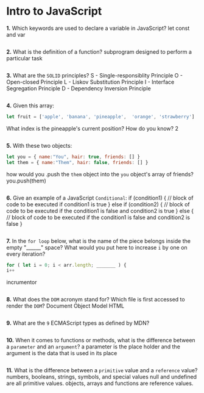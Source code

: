 # Intro to JavaScript

**1.** Which keywords are used to declare a variable in JavaScript?
let const and var
```

```
**2.** What is the definition of a function?
subprogram designed to perform a particular task
```

```
**3.** What are the `SOLID` principles?
S - Single-responsiblity Principle
O - Open-closed Principle
L - Liskov Substitution Principle
I - Interface Segregation Principle
D - Dependency Inversion Principle
```

```
**4.** Given this array: 
```js
let fruit = ['apple', 'banana', 'pineapple',  'orange', 'strawberry']
``` 
What index is the pineapple's current position? How do you know?
2
```

```
**5.** With these two objects: 
```js
let you = { name:"You", hair: true, friends: [] }
let them = { name:"Them", hair: false, friends: [] }
```
how would you .push the `them` object into the `you` object's array of friends?
you.push(them)
```

```

**6.** Give an example of a JavaScript `Conditional`:
if (condition1) {
  //  block of code to be executed if condition1 is true
} else if (condition2) {
  //  block of code to be executed if the condition1 is false and condition2 is true
} else {
  //  block of code to be executed if the condition1 is false and condition2 is false
}
```

```
**7.** In the `for loop` below, what is the name of the piece belongs inside the empty "______" space? What would you put here to increase `i` by one on every iteration?
```js
for ( let i = 0; i < arr.length; _______ ) {
i++ 
```
incrumentor 
```

```
**8.** What does the `DOM` acronym stand for? Which file is first accessed to render the `DOM`?
Document Object Model
HTML
```

```

**9.** What are the `9` ECMAScript types as defined by MDN?
<!-- enter you answer in the space below -->
```

```
**10.** When it comes to functions or methods, what is the difference between a `parameter` and an `argument`?
a parameter is the place holder and the argument is the data that is used in its place
```

```
**11.** What is the difference between a `primitive` value and a `reference` value?
numbers, booleans, strings, symbols, and special values null and undefined are all primitive values.
objects, arrays and functions are reference values.
```

```